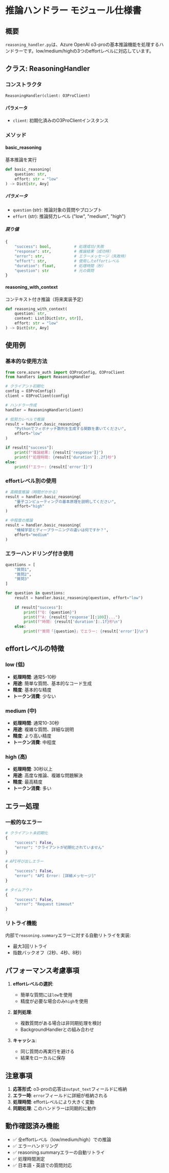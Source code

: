 # 推論ハンドラー モジュール仕様書

## 概要
`reasoning_handler.py`は、Azure OpenAI o3-proの基本推論機能を処理するハンドラーです。low/medium/highの3つのeffortレベルに対応しています。

## クラス: ReasoningHandler

### コンストラクタ
```python
ReasoningHandler(client: O3ProClient)
```

#### パラメータ
- `client`: 初期化済みのO3ProClientインスタンス

### メソッド

#### basic_reasoning
基本推論を実行

```python
def basic_reasoning(
    question: str, 
    effort: str = "low"
) -> Dict[str, Any]
```

##### パラメータ
- `question` (str): 推論対象の質問やプロンプト
- `effort` (str): 推論努力レベル ("low", "medium", "high")

##### 戻り値
```python
{
    "success": bool,          # 処理成功/失敗
    "response": str,          # 推論結果（成功時）
    "error": str,             # エラーメッセージ（失敗時）
    "effort": str,            # 使用したeffortレベル
    "duration": float,        # 処理時間（秒）
    "question": str           # 元の質問
}
```

#### reasoning_with_context
コンテキスト付き推論（将来実装予定）

```python
def reasoning_with_context(
    question: str,
    context: List[Dict[str, str]],
    effort: str = "low"
) -> Dict[str, Any]
```

## 使用例

### 基本的な使用方法
```python
from core.azure_auth import O3ProConfig, O3ProClient
from handlers import ReasoningHandler

# クライアント初期化
config = O3ProConfig()
client = O3ProClient(config)

# ハンドラー作成
handler = ReasoningHandler(client)

# 低努力レベルで推論
result = handler.basic_reasoning(
    "Pythonでフィボナッチ数列を生成する関数を書いてください",
    effort="low"
)

if result["success"]:
    print(f"推論結果: {result['response']}")
    print(f"処理時間: {result['duration']:.2f}秒")
else:
    print(f"エラー: {result['error']}")
```

### effortレベル別の使用
```python
# 高精度推論（時間がかかる）
result = handler.basic_reasoning(
    "量子コンピューティングの基本原理を説明してください",
    effort="high"
)

# 中程度の推論
result = handler.basic_reasoning(
    "機械学習とディープラーニングの違いは何ですか？",
    effort="medium"
)
```

### エラーハンドリング付き使用
```python
questions = [
    "質問1",
    "質問2",
    "質問3"
]

for question in questions:
    result = handler.basic_reasoning(question, effort="low")
    
    if result["success"]:
        print(f"Q: {question}")
        print(f"A: {result['response'][:100]}...")
        print(f"時間: {result['duration']:.1f}秒\n")
    else:
        print(f"質問「{question}」でエラー: {result['error']}\n")
```

## effortレベルの特徴

### low (低)
- **処理時間**: 通常5-10秒
- **用途**: 簡単な質問、基本的なコード生成
- **精度**: 基本的な精度
- **トークン消費**: 少ない

### medium (中)
- **処理時間**: 通常10-30秒
- **用途**: 複雑な質問、詳細な説明
- **精度**: より高い精度
- **トークン消費**: 中程度

### high (高)
- **処理時間**: 30秒以上
- **用途**: 高度な推論、複雑な問題解決
- **精度**: 最高精度
- **トークン消費**: 多い

## エラー処理

### 一般的なエラー
```python
# クライアント未初期化
{
    "success": False,
    "error": "クライアントが初期化されていません"
}

# API呼び出しエラー
{
    "success": False,
    "error": "API Error: [詳細メッセージ]"
}

# タイムアウト
{
    "success": False,
    "error": "Request timeout"
}
```

### リトライ機能
内部で`reasoning.summary`エラーに対する自動リトライを実装:
- 最大3回リトライ
- 指数バックオフ（2秒、4秒、8秒）

## パフォーマンス考慮事項

1. **effortレベルの選択**: 
   - 簡単な質問には`low`を使用
   - 精度が必要な場合のみ`high`を使用

2. **並列処理**: 
   - 複数質問がある場合は非同期処理を検討
   - BackgroundHandlerとの組み合わせ

3. **キャッシュ**: 
   - 同じ質問の再実行を避ける
   - 結果をローカルに保存

## 注意事項

1. **応答形式**: o3-proの応答は`output_text`フィールドに格納
2. **エラー時**: `error`フィールドに詳細が格納される
3. **処理時間**: effortレベルにより大きく変動
4. **同期処理**: このハンドラーは同期的に動作

## 動作確認済み機能

- ✅ 全effortレベル（low/medium/high）での推論
- ✅ エラーハンドリング
- ✅ reasoning.summaryエラーの自動リトライ
- ✅ 処理時間測定
- ✅ 日本語・英語での質問対応